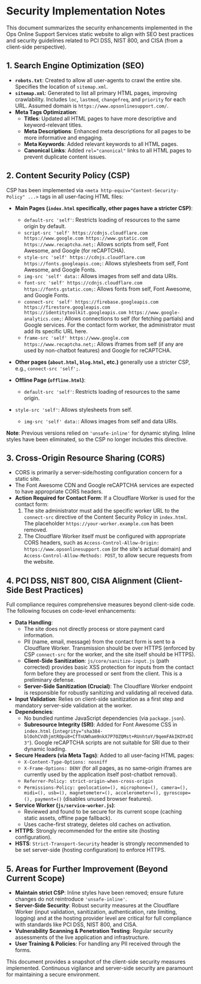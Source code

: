 # Security Implementation Notes

This document summarizes the security enhancements implemented in the Ops Online Support Services static website to align with SEO best practices and security guidelines related to PCI DSS, NIST 800, and CISA (from a client-side perspective).

## 1. Search Engine Optimization (SEO)

*   **`robots.txt`**: Created to allow all user-agents to crawl the entire site. Specifies the location of `sitemap.xml`.
*   **`sitemap.xml`**: Generated to list all primary HTML pages, improving crawlability. Includes `loc`, `lastmod`, `changefreq`, and `priority` for each URL. Assumed domain is `https://www.opsonlinesupport.com/`.
*   **Meta Tags Optimization**:
    *   **Titles**: Updated all HTML pages to have more descriptive and keyword-relevant titles.
    *   **Meta Descriptions**: Enhanced meta descriptions for all pages to be more informative and engaging.
    *   **Meta Keywords**: Added relevant keywords to all HTML pages.
    *   **Canonical Links**: Added `rel="canonical"` links to all HTML pages to prevent duplicate content issues.

## 2. Content Security Policy (CSP)

CSP has been implemented via `<meta http-equiv="Content-Security-Policy" ...>` tags in all user-facing HTML files:

*   **Main Pages (`index.html` specifically, other pages have a stricter CSP)**:
    *   `default-src 'self'`: Restricts loading of resources to the same origin by default.
    *   `script-src 'self' https://cdnjs.cloudflare.com https://www.google.com https://www.gstatic.com https://www.recaptcha.net;`: Allows scripts from self, Font Awesome, and Google (for reCAPTCHA).
    *   `style-src 'self' https://cdnjs.cloudflare.com https://fonts.googleapis.com;`: Allows stylesheets from self, Font Awesome, and Google Fonts.
    *   `img-src 'self' data:`: Allows images from self and data URIs.
    *   `font-src 'self' https://cdnjs.cloudflare.com https://fonts.gstatic.com;`: Allows fonts from self, Font Awesome, and Google Fonts.
    *   `connect-src 'self' https://firebase.googleapis.com https://firestore.googleapis.com https://identitytoolkit.googleapis.com https://www.google-analytics.com;`: Allows connections to self (for fetching partials) and Google services. For the contact form worker, the administrator must add its specific URL here.
    *   `frame-src 'self' https://www.google.com https://www.recaptcha.net;`: Allows iframes from self (if any are used by non-chatbot features) and Google for reCAPTCHA.
*   **Other pages (`about.html`, `blog.html`, etc.)** generally use a stricter CSP, e.g., `connect-src 'self';`.

*   **Offline Page (`offline.html`)**:
    *   `default-src 'self'`: Restricts loading of resources to the same origin.
*   `style-src 'self'`: Allows stylesheets from self.
    *   `img-src 'self' data:`: Allows images from self and data URIs.

**Note**: Previous versions relied on `'unsafe-inline'` for dynamic styling. Inline styles have been eliminated, so the CSP no longer includes this directive.

## 3. Cross-Origin Resource Sharing (CORS)

*   CORS is primarily a server-side/hosting configuration concern for a static site.
*   The Font Awesome CDN and Google reCAPTCHA services are expected to have appropriate CORS headers.
*   **Action Required for Contact Form**: If a Cloudflare Worker is used for the contact form:
    1.  The site administrator must add the specific worker URL to the `connect-src` directive of the Content Security Policy in `index.html`. The placeholder `https://your-worker.example.com` has been removed.
    2.  The Cloudflare Worker itself must be configured with appropriate CORS headers, such as `Access-Control-Allow-Origin: https://www.opsonlinesupport.com` (or the site's actual domain) and `Access-Control-Allow-Methods: POST`, to allow secure requests from the website.

## 4. PCI DSS, NIST 800, CISA Alignment (Client-Side Best Practices)

Full compliance requires comprehensive measures beyond client-side code. The following focuses on code-level enhancements:

*   **Data Handling**:
    *   The site does not directly process or store payment card information.
    *   PII (name, email, message) from the contact form is sent to a Cloudflare Worker. Transmission should be over HTTPS (enforced by CSP `connect-src` for the worker, and the site itself should be HTTPS).
    *   **Client-Side Sanitization**: `js/core/sanitize-input.js` (path corrected) provides basic XSS protection for inputs from the contact form before they are processed or sent from the client. This is a preliminary defense.
    *   **Server-Side Sanitization (Crucial)**: The Cloudflare Worker endpoint is responsible for robustly sanitizing and validating all received data.
*   **Input Validation**: Relies on client-side sanitization as a first step and mandatory server-side validation at the worker.
*   **Dependencies**:
    *   No bundled runtime JavaScript dependencies (via `package.json`).
    *   **Subresource Integrity (SRI)**: Added for Font Awesome CSS in `index.html` (`integrity="sha384-blOohCVdhjmtROpu8+CfTnUWham9nkX7P7OZQMst+RUnhtoY/9qemFAkIKOYxDI3"`). Google reCAPTCHA scripts are not suitable for SRI due to their dynamic loading.
*   **Secure Headers (via Meta Tags)**: Added to all user-facing HTML pages:
    *   `X-Content-Type-Options: nosniff`
    *   `X-Frame-Options: DENY` (for all pages, as no same-origin iframes are currently used by the application itself post-chatbot removal).
    *   `Referrer-Policy: strict-origin-when-cross-origin`
    *   `Permissions-Policy: geolocation=(), microphone=(), camera=(), midi=(), usb=(), magnetometer=(), accelerometer=(), gyroscope=(), payment=()` (disables unused browser features).
*   **Service Worker (`js/service-worker.js`)**:
    *   Reviewed and found to be secure for its current scope (caching static assets, offline page fallback).
    *   Uses cache-first strategy, deletes old caches on activation.
*   **HTTPS**: Strongly recommended for the entire site (hosting configuration).
*   **HSTS**: `Strict-Transport-Security` header is strongly recommended to be set server-side (hosting configuration) to enforce HTTPS.

## 5. Areas for Further Improvement (Beyond Current Scope)

*   **Maintain strict CSP**: Inline styles have been removed; ensure future changes do not reintroduce `'unsafe-inline'`.
*   **Server-Side Security**: Robust security measures at the Cloudflare Worker (input validation, sanitization, authentication, rate limiting, logging) and at the hosting provider level are critical for full compliance with standards like PCI DSS, NIST 800, and CISA.
*   **Vulnerability Scanning & Penetration Testing**: Regular security assessments of the live application and infrastructure.
*   **User Training & Policies**: For handling any PII received through the forms.

This document provides a snapshot of the client-side security measures implemented. Continuous vigilance and server-side security are paramount for maintaining a secure environment.
